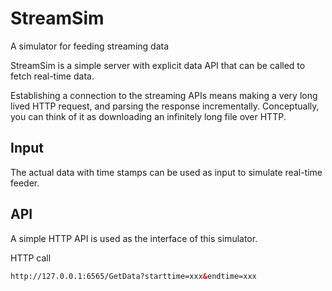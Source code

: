 # StreamSim
A simulator for feeding streaming data

StreamSim is a simple server with explicit data API that can be called to fetch real-time data.

Establishing a connection to the streaming APIs means making a very long lived HTTP request, and parsing the response incrementally. Conceptually, you can think of it as downloading an infinitely long file over HTTP.



## Input
The actual data with time stamps can be used as input to simulate real-time feeder.

## API
A simple HTTP API is used as the interface of this simulator. 

HTTP call
```HTML
http://127.0.0.1:6565/GetData?starttime=xxx&endtime=xxx
```

